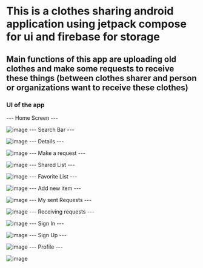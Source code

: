 # This is a clothes sharing android application using jetpack compose for ui and firebase for storage
## Main functions of this app are uploading old clothes and make some requests to receive these things (between clothes sharer and person or organizations want to receive these clothes)
### UI of the app
--- Home Screen ---

![image](https://github.com/user-attachments/assets/f9b68b44-f04f-4810-a870-0aa5842960c6)
--- Search Bar ---

![image](https://github.com/user-attachments/assets/44c74b29-85e2-4cf5-b5dd-1ac0b9d9656c)
--- Details ---

![image](https://github.com/user-attachments/assets/0a4e13f1-ad34-4e3a-bbb9-d03b099601a7)
--- Make a request ---

![image](https://github.com/user-attachments/assets/cbde8209-0eff-4cfc-82dd-3a92016a792c)
--- Shared List ---

![image](https://github.com/user-attachments/assets/b9a521b3-c49e-4eae-a584-166709a9fe34)
--- Favorite List --- 

![image](https://github.com/user-attachments/assets/49ff7e0c-45f1-4507-96ba-cb8bf5410efb)
--- Add new item ---

![image](https://github.com/user-attachments/assets/c1109e4e-28b5-4d49-b203-703694c93805)
--- My sent Requests ---

![image](https://github.com/user-attachments/assets/09764386-8811-4601-8f81-ea42b0a299b7)
--- Receiving requests ---

![image](https://github.com/user-attachments/assets/7e39cb27-572b-4587-9df7-56f0c5d460af)
--- Sign In ---

![image](https://github.com/user-attachments/assets/d17c01bd-fa26-4ccd-8946-751ce1522c9d)
--- Sign Up ---

![image](https://github.com/user-attachments/assets/b9117717-0cce-4253-ba92-f600f8445286)
--- Profile ---

![image](https://github.com/user-attachments/assets/dd7f5d30-2c09-4cf1-85ce-1aed6ce560b9)
